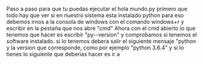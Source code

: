 Paso a paso para que tu puedas ejecutar el hola mundo.py
primero que todo hay que ver si en nuestro sistema esta instalado python para eso debemos irnos a la consola de windows con el comando windows+r y escribir en la pestaña que nos abre "cmd"
Ahora con el cmd abierto lo que tenemos que hacer es escribir "py--version" y comprobamos si tenemos el software instalado. si lo tenemos debera salir el siguiente mensaje "python y la version que corresponde, como por ejemplo "python 3.6.4"
y si lo tienes lo siguiente que deberias hacer es ir a 



